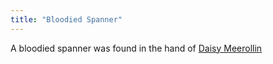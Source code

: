 ```yaml
---
title: "Bloodied Spanner"
---
```


A bloodied spanner was found in the hand of [Daisy Meerollin](/CrimeSceneSite/suspects/daisy)